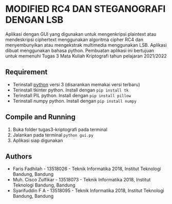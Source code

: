 # MODIFIED RC4 DAN STEGANOGRAFI DENGAN LSB
Aplikasi dengan GUI yang digunakan untuk mengenkripsi plaintext atau mendeskripsi ciphertext menggunakan algoritma cipher RC4 dan menyembunyikan atau mengekstrak multimedia menggunakan LSB. Aplikasi dibuat menggunakan bahasa python.
Pembuatan aplikasi ini bertujuan untuk memenuhi Tugas 3 Mata Kuliah Kriptografi tahun pelajaran 2021/2022

## Requirement
- Terinstall [python](https://www.python.org/downloads/) versi 3 (disarankan memakai versi terbaru)
- Terinstall tkinter python. Install dengan `pip install tk`
- Terinstall PIL python. Install dengan `pip install pillow`
- Terinstall numpy python. Install dengan `pip install numpy`

## Compile and Running
1. Buka folder tugas3-kriptografi pada terminal
2. Jalankan pada terminal `python gui.py`
3. Aplikasi siap digunakan

## Authors
- Faris Fadhilah - 13518026 - Teknik Informatika 2018, Institut Teknologi Bandung, Bandung
- Muh. Cisco Zulfikar - 13518073 - Teknik Informatika 2018, Institut Teknologi Bandung, Bandung
- Syarifuddin F A - 13518095 - Teknik Informatika 2018, Institut Teknologi Bandung, Bandung